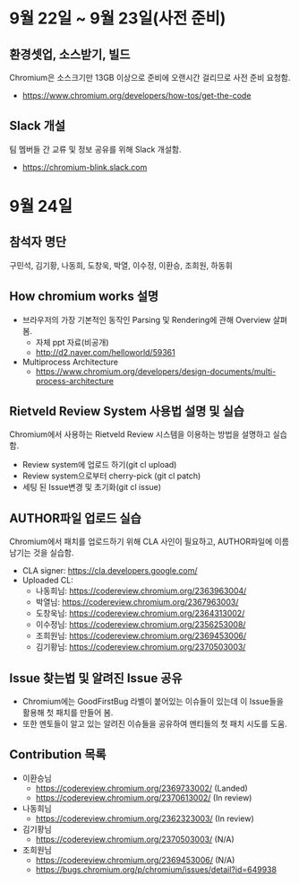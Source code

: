 # 9월 22일 ~ 9월 23일(사전 준비)

## 환경셋업, 소스받기, 빌드
Chromium은 소스크기만 13GB 이상으로 준비에 오랜시간 걸리므로 사전 준비 요청함.
* https://www.chromium.org/developers/how-tos/get-the-code

## Slack 개설
팀 멤버들 간 교류 및 정보 공유를 위해 Slack 개설함.
* https://chromium-blink.slack.com

# 9월 24일
## 참석자 명단
구민석, 김기황, 나동희, 도창욱, 박열, 이수정, 이환승, 조희원, 하동휘

## How chromium works 설명
* 브라우저의 가장 기본적인 동작인 Parsing 및 Rendering에 관해 Overview 살펴봄.
	- 자체 ppt 자료(비공개)
	- http://d2.naver.com/helloworld/59361
* Multiprocess Architecture
	- https://www.chromium.org/developers/design-documents/multi-process-architecture

## Rietveld Review System 사용법 설명 및 실습
Chromium에서 사용하는 Rietveld Review 시스템을 이용하는 방법을 설명하고 실습함.
* Review system에 업로드 하기(git cl upload)
* Review system으로부터 cherry-pick (git cl patch)
* 세팅 된 Issue변경 및 초기화(git cl issue)

## AUTHOR파일 업로드 실습
Chromium에서 패치를 업로드하기 위해 CLA 사인이 필요하고, AUTHOR파일에 이름 남기는 것을 실습함.
* CLA signer: https://cla.developers.google.com/
* Uploaded CL:
	- 나동희님: https://codereview.chromium.org/2363963004/
	- 박열님: https://codereview.chromium.org/2367963003/
	- 도창욱님: https://codereview.chromium.org/2364313002/
	- 이수정님: https://codereview.chromium.org/2356253008/
	- 조희원님: https://codereview.chromium.org/2369453006/
	- 김기황님: https://codereview.chromium.org/2370503003/

## Issue 찾는법 및 알려진 Issue 공유
* Chromium에는 GoodFirstBug 라벨이 붙어있는 이슈들이 있는데 이 Issue들을 활용해 첫 패치를 만들어 봄.
* 또한 멘토들이 알고 있는 알려진 이슈들을 공유하여 멘티들의 첫 패치 시도를 도움.

## Contribution 목록
* 이환승님
	- https://codereview.chromium.org/2369733002/ (Landed)
	- https://codereview.chromium.org/2370613002/ (In review)
* 나동희님
	- https://codereview.chromium.org/2362323003/ (In review)
* 김기황님
	- https://codereview.chromium.org/2370503003/ (N/A)
* 조희원님
	- https://codereview.chromium.org/2369453006/ (N/A)
	- https://bugs.chromium.org/p/chromium/issues/detail?id=649938
